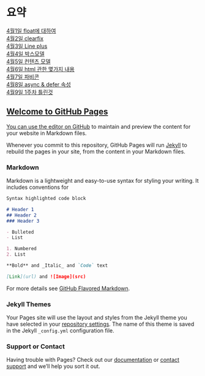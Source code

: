 # 요약
<a href="https://github.com/hbsowo58/FastCampus_Summary/blob/master/README/0401.md"> 4월1일 float에 대하여 <br>
<a href="https://github.com/hbsowo58/FastCampus_Summary/blob/master/README/0402.md"> 4월2일 clearfix  <br>
<a href="https://github.com/hbsowo58/FastCampus_Summary/blob/master/README/0403.md"> 4월3일 Line plus  <br>
<a href="https://github.com/hbsowo58/FastCampus_Summary/blob/master/README/0404.md"> 4월4일 박스모델 <br>
<a href="https://github.com/hbsowo58/FastCampus_Summary/blob/master/README/0405.md"> 4월5일 컨텐츠 모델 <br>
<a href="https://github.com/hbsowo58/FastCampus_Summary/blob/master/README/0406.md"> 4월6일 html 관한 몇가지 내용 <br>
<a href="https://github.com/hbsowo58/FastCampus_Summary/blob/master/README/0407.md"> 4월7일 파비콘 <br>
<a href="https://github.com/hbsowo58/FastCampus_Summary/blob/master/README/0408.md"> 4월8일 async & defer 속성 <br>
  <a href="https://github.com/hbsowo58/FastCampus_Summary/blob/master/README/0409.md"> 4월9일 1주차 틀린것  <br>
  










## Welcome to GitHub Pages

You can use the [editor on GitHub](https://github.com/hbsowo58/FastCampus_Summary/edit/master/README.md) to maintain and preview the content for your website in Markdown files.

Whenever you commit to this repository, GitHub Pages will run [Jekyll](https://jekyllrb.com/) to rebuild the pages in your site, from the content in your Markdown files.

### Markdown

Markdown is a lightweight and easy-to-use syntax for styling your writing. It includes conventions for

```markdown
Syntax highlighted code block

# Header 1
## Header 2
### Header 3

- Bulleted
- List

1. Numbered
2. List

**Bold** and _Italic_ and `Code` text

[Link](url) and ![Image](src)
```

For more details see [GitHub Flavored Markdown](https://guides.github.com/features/mastering-markdown/).

### Jekyll Themes

Your Pages site will use the layout and styles from the Jekyll theme you have selected in your [repository settings](https://github.com/hbsowo58/FastCampus_Summary/settings). The name of this theme is saved in the Jekyll `_config.yml` configuration file.

### Support or Contact

Having trouble with Pages? Check out our [documentation](https://help.github.com/categories/github-pages-basics/) or [contact support](https://github.com/contact) and we’ll help you sort it out.
